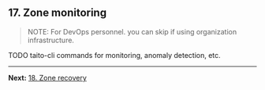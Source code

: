 ## 17. Zone monitoring

> NOTE: For DevOps personnel. you can skip if using organization infrastructure.

TODO taito-cli commands for monitoring, anomaly detection, etc.

---

**Next:** [18. Zone recovery](18-zone-recovery.md)
